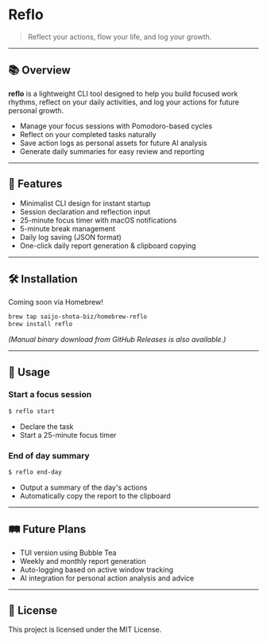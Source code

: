 # Reflo

> Reflect your actions, flow your life, and log your growth.

---

## 📚 Overview

**reflo** is a lightweight CLI tool designed to help you build focused work rhythms, reflect on your daily activities, and log your actions for future personal growth.

- Manage your focus sessions with Pomodoro-based cycles
- Reflect on your completed tasks naturally
- Save action logs as personal assets for future AI analysis
- Generate daily summaries for easy review and reporting

---

## 🚀 Features

- Minimalist CLI design for instant startup
- Session declaration and reflection input
- 25-minute focus timer with macOS notifications
- 5-minute break management
- Daily log saving (JSON format)
- One-click daily report generation & clipboard copying

---

## 🛠 Installation

Coming soon via Homebrew!

```bash
brew tap saijo-shota-biz/homebrew-reflo
brew install reflo
```

_(Manual binary download from GitHub Releases is also available.)_

---

## 📝 Usage

### Start a focus session

```bash
$ reflo start
```
- Declare the task
- Start a 25-minute focus timer

### End of day summary

```bash
$ reflo end-day
```
- Output a summary of the day's actions
- Automatically copy the report to the clipboard

---

## 🛤 Future Plans

- TUI version using Bubble Tea
- Weekly and monthly report generation
- Auto-logging based on active window tracking
- AI integration for personal action analysis and advice

---

## 📜 License

This project is licensed under the MIT License.
